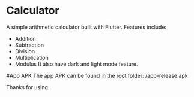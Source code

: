 # Calculator

A simple arithmetic calculator built with Flutter.
Features include:
- Addition
- Subtraction
- Division
- Multiplication
- Modulus 
It also have dark and light mode feature.

#App APK
The app APK can be found in the root folder: /app-release.apk

Thanks for using.
